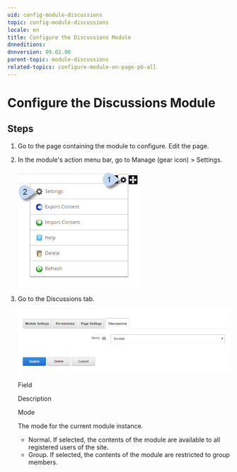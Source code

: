 ```yaml
---
uid: config-module-discussions
topic: config-module-discussions
locale: en
title: Configure the Discussions Module
dnneditions: 
dnnversion: 09.02.00
parent-topic: module-discussions
related-topics: configure-module-on-page-pb-all
---
```


# Configure the Discussions Module

## Steps

1.  Go to the page containing the module to configure. Edit the page.
2.  In the module's action menu bar, go to Manage (gear icon) \> Settings.
    
      
    
    ![Manage action menu > Settings](/images/scr-actionmenu-manage-settings.png)
    
      
    
3.  Go to the Discussions tab.
    
      
    
    ![Module Settings — Discussions](/images/scr-modulesettings-Discussions.png)
    
      
    
    Field
    
    Description
    
    Mode
    
    The mode for the current module instance.
    
    *   Normal. If selected, the contents of the module are available to all registered users of the site.
    *   Group. If selected, the contents of the module are restricted to group members.